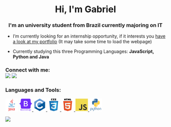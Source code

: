 <h1 align="center">Hi, I'm Gabriel</h1>
<h3 align="center">I'm an university student from Brazil currently majoring on IT </h3>

-  I’m currently looking for an internship opportunity, if it interests you [have a look at my portfolio](https://portfolio-gg7i.onrender.com/) (It may take some time to load the webpage)

-  Currently studying this three Programming Languages: **JavaScript, Python and Java**

<h3 align="left">Connect with me:<br> <a href="https://instagram.com/nitgabriel/" target="_blank"><img loading="lazy" src="https://img.shields.io/badge/-Instagram-%23E4405F?style=for-the-badge&logo=instagram&logoColor=white" target="_blank"></a>  <a href="https://www.linkedin.com/in/gabriel-machado-40a7ab247/" target="_blank"><img loading="lazy" src="https://img.shields.io/badge/-LinkedIn-%230077B5?style=for-the-badge&logo=linkedin&logoColor=white" target="_blank"></a></h3>
<p align="left">
</p>

<h3 align="left">Languages and Tools:</h3>
<p align="left"> <img src="https://raw.githubusercontent.com/devicons/devicon/master/icons/java/java-original-wordmark.svg" alt="Java" width="40" height="40"/> <a href="https://getbootstrap.com" target="_blank" rel="noreferrer"> <img src="https://raw.githubusercontent.com/devicons/devicon/master/icons/bootstrap/bootstrap-plain-wordmark.svg" alt="bootstrap" width="40" height="40"/> </a> <a href="https://www.cprogramming.com/" target="_blank" rel="noreferrer"> <img src="https://raw.githubusercontent.com/devicons/devicon/master/icons/c/c-original.svg" alt="c" width="40" height="40"/> </a> <a href="https://www.w3schools.com/css/" target="_blank" rel="noreferrer"> <img src="https://raw.githubusercontent.com/devicons/devicon/master/icons/css3/css3-original-wordmark.svg" alt="css3" width="40" height="40"/> </a> <a href="https://www.w3.org/html/" target="_blank" rel="noreferrer"> <img src="https://raw.githubusercontent.com/devicons/devicon/master/icons/html5/html5-original-wordmark.svg" alt="html5" width="40" height="40"/> </a> <a href="https://developer.mozilla.org/en-US/docs/Web/JavaScript" target="_blank" rel="noreferrer"> <img src="https://raw.githubusercontent.com/devicons/devicon/master/icons/javascript/javascript-original.svg" alt="javascript" width="40" height="40"/> </a> <img src="https://raw.githubusercontent.com/devicons/devicon/master/icons/python/python-original-wordmark.svg" alt="Python" width="40" height="40"/> </p>

<div>
<a href="https://github.com/nitgabriel">
<img loading="lazy" height="180em" src="https://github-readme-stats.vercel.app/api/top-langs/?username=nitgabriel&layout=compact&langs_count=7&theme=dracula"/>
</div>

